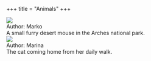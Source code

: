 +++
title = "Animals"
+++
<div class="photogallery">

<div class="photoframe">
  <div class="photo">
    <a href="https://drive.google.com/open?id=0B3e2zRvXHH5Fd3NVYWVoWmtqd3M">
      <img src="/img/Desert%20Mouse%20-%20Arches%20National%20Park%20thumbnail.jpeg" />
    </a>
  </div>
  <div class="description">
    <div class="author">
      Author: Marko
    </div>
    A small furry desert mouse in the Arches national park.
  </div>
</div>

<div class="photoframe">
  <div class="photo">
    <a href="https://drive.google.com/open?id=0B3e2zRvXHH5FU1d6bDZfeldUclE">
      <img src="/img/Cat%20walk%20thumbnail.jpg" />
    </a>
  </div>
  <div class="description">
    <div class="author">
      Author: Marina
    </div>
    The cat coming home from her daily walk.
  </div>
</div>

</div>
